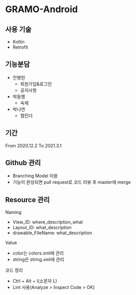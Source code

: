 # GRAMO-Android
## 사용 기술
- Kotlin
- Retrofit


## 기능분담
- 안병헌
    - 회원가입&로그인
    - 공지사항
- 박동행
    - 숙제
- 박나연
    - 캘린더

## 기간  
From 2020.12.2
To 2021.3.1

## Github 관리
- Branching Model 이용
- 기능이 완성되면 pull request로 코드 리뷰 후 master에 merge

## Resource 관리
Naming
- View_ID: where_description_what
- Layout_ID: what_description 
- drawable_FileName: what_description

Value  
- color는 colors.xml에 관리
- string은 string.xml에 관리

코드 정리
- Ctrl + Alt + l(소문자 L)
- Lint 사용(Analyze > Inspect Code > OK)

